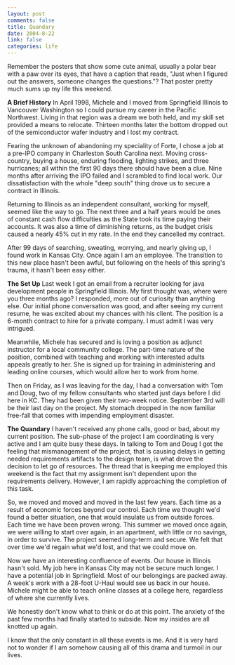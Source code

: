 ```yaml
--- 
layout: post
comments: false
title: Quandary
date: 2004-8-22
link: false
categories: life
---
```

Remember the posters that show some cute animal, usually a polar bear with a paw over its eyes, that have a caption that reads, "Just when I figured out the answers, someone changes the questions."? That poster pretty much sums up my life this weekend.

<strong>A Brief History</strong>
In April 1998, Michele and I moved from Springfield Illinois to Vancouver Washington so I could pursue my career in the Pacific Northwest. Living in that region was a dream we both held, and my skill set provided a means to relocate. Thirteen months later the bottom dropped out of the semiconductor wafer industry and I lost my contract.

Fearing the unknown of abandoning my speciality of Forte, I chose a job at a pre-IPO company in Charleston South Carolina next. Moving cross-country, buying a house, enduring flooding, lighting strikes, and three hurricanes; all within the first 90 days there should have been a clue. Nine months after arriving the IPO failed and I scrambled to find local work. Our dissatisfaction with the whole "deep south" thing drove us to secure a contract in Illinois.

Returning to Illinois as an independent consultant, working for myself, seemed like the way to go. The next three and a half years would be ones of constant cash flow difficulties as the State took its time paying their accounts. It was also a time of diminishing returns, as the budget crisis caused a nearly 45% cut in my rate. In the end they cancelled my contract.

After 99 days of searching, sweating, worrying, and nearly giving up, I found work in Kansas City. Once again I am an employee. The transition to this new place hasn't been awful, but following on the heels of this spring's trauma, it hasn't been easy either.

<strong>The Set Up</strong>
Last week I got an email from a recruiter looking for java development people in Springfield Illinois. My first thought was, where were you three months ago? I responded, more out of curiosity than anything else. Our initial phone conversation was good, and after seeing my current resume, he was excited about my chances with his client. The position is a 6-month contract to hire for a private company. I must admit I was very intrigued.

Meanwhile, Michele has secured and is loving a position as adjunct instructor for a local community college. The part-time nature of the position, combined with teaching and working with interested adults appeals greatly to her. She is signed up for training in administering and leading online courses, which would allow her to work from home.

Then on Friday, as I was leaving for the day, I had a conversation with Tom and Doug, two of my fellow consultants who started just days before I did here in KC. They had been given their two-week notice. September 3rd will be their last day on the project. My stomach dropped in the now familiar free-fall that comes with impending employment disaster.

<strong>The Quandary</strong>
I haven't received any phone calls, good or bad, about my current position. The sub-phase of the project I am coordinating is very active and I am quite busy these days. In talking to Tom and Doug I got the feeling that mismanagement of the project, that is causing delays in getting needed requirements artifacts to the design team, is what drove the decision to let go of resources. The thread that is keeping me employed this weekend is the fact that my assignment isn't dependent upon the requirements delivery. However, I am rapidly approaching the completion of this task.

So, we moved and moved and moved in the last few years. Each time as a result of economic forces beyond our control. Each time we thought we'd found a better situation, one that would insulate us from outside forces. Each time we have been proven wrong. This summer we moved once again, we were willing to start over again, in an apartment, with little or no savings, in order to survive. The project seemed long-term and secure. We felt that over time we'd regain what we'd lost, and that we could move on.

Now we have an interesting confluence of events. Our house in Illinois hasn't sold. My job here in Kansas City may not be secure much longer. I have a potential job in Springfield. Most of our belongings are packed away. A week's work with a 28-foot U-Haul would see us back in our house. Michele might be able to teach online classes at a college here, regardless of where she currently lives.

We honestly don't know what to think or do at this point. The anxiety of the past few months had finally started to subside. Now my insides are all knotted up again.

I know that the only constant in all these events is me. And it is very hard not to wonder if I am somehow causing all of this drama and turmoil in our lives.
